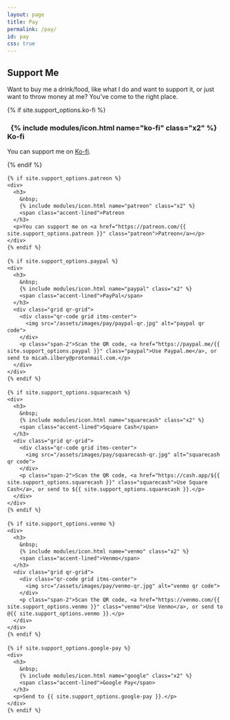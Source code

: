 ```yaml
---
layout: page
title: Pay
permalink: /pay/
id: pay
css: true
---
```

<section>
  <h1 class="accent-lined">Support Me</h1>
  <p>Want to buy me a drink/food, like what I do and want to support it, or just want to throw money at me? You've come to the right place.</p>
  <div class="constrained grid pay-grid">
    {% if site.support_options.ko-fi %}
    <div>
      <h3>
        &nbsp;
        {% include modules/icon.html name="ko-fi" class="x2" %}
        <span class="accent-lined">Ko-fi</span>
      </h3>
      <p>You can support me on <a href="https://ko-fi.com/{{ site.support_options.ko-fi }}" class="ko-fi">Ko-fi</a>.</p>
    </div>
    {% endif %}

    {% if site.support_options.patreon %}
    <div>
      <h3>
        &nbsp;
        {% include modules/icon.html name="patreon" class="x2" %}
        <span class="accent-lined">Patreon
      </h3>
      <p>You can support me on <a href="https://patreon.com/{{ site.support_options.patreon }}" class="patreon">Patreon</a></p>
    </div>
    {% endif %}

    {% if site.support_options.paypal %}
    <div>
      <h3>
        &nbsp;
        {% include modules/icon.html name="paypal" class="x2" %}
        <span class="accent-lined">PayPal</span>
      </h3>
      <div class="grid qr-grid">
        <div class="qr-code grid itms-center">
          <img src="/assets/images/pay/paypal-qr.jpg" alt="paypal qr code">
        </div>
        <p class="span-2">Scan the QR code, <a href="https://paypal.me/{{ site.support_options.paypal }}" class="paypal">Use Paypal.me</a>, or send to micah.ilbery@protonmail.com.</p>
      </div>
    </div>
    {% endif %}

    {% if site.support_options.squarecash %}
    <div>
      <h3>
        &nbsp;
        {% include modules/icon.html name="squarecash" class="x2" %}
        <span class="accent-lined">Square Cash</span>
      </h3>
      <div class="grid qr-grid">
        <div class="qr-code grid itms-center">
          <img src="/assets/images/pay/squarecash-qr.jpg" alt="squarecash qr code">
        </div>
        <p class="span-2">Scan the QR code, <a href="https://cash.app/${{ site.support_options.squarecash }}" class="squarecash">Use Square Cash</a>, or send to ${{ site.support_options.squarecash }}.</p>
      </div>
    </div>
    {% endif %}

    {% if site.support_options.venmo %}
    <div>
      <h3>
        &nbsp;
        {% include modules/icon.html name="venmo" class="x2" %}
        <span class="accent-lined">Venmo</span>
      </h3>
      <div class="grid qr-grid">
        <div class="qr-code grid itms-center">
          <img src="/assets/images/pay/venmo-qr.jpg" alt="venmo qr code">
        </div>
        <p class="span-2">Scan the QR code, <a href="https://venmo.com/{{ site.support_options.venmo }}" class="venmo">Use Venmo</a>, or send to @{{ site.support_options.venmo }}.</p>
      </div>
    </div>
    {% endif %}

    {% if site.support_options.google-pay %}
    <div>
      <h3>
        &nbsp;
        {% include modules/icon.html name="google" class="x2" %}
        <span class="accent-lined">Google Pay</span>
      </h3>
      <p>Send to {{ site.support_options.google-pay }}.</p>
    </div>
    {% endif %}
  </div>
</section>
